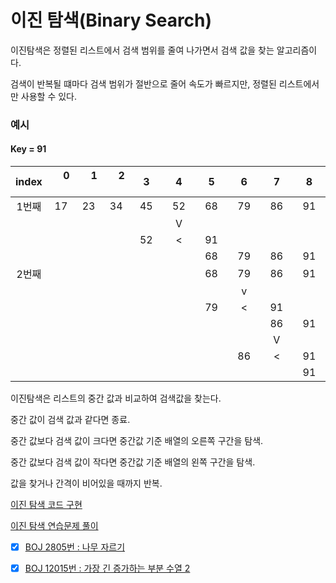 # 이진 탐색(Binary Search)

이진탐색은 정렬된 리스트에서 검색 범위를 줄여 나가면서 검색 값을 찾는 알고리즘이다.

검색이 반복될 떄마다 검색 범위가 절반으로 줄어 속도가 빠르지만, 정렬된 리스트에서만 사용할 수 있다.

### 예시

#### Key = 91

| index | &nbsp;&nbsp;&nbsp; 0 &nbsp;&nbsp;&nbsp; | &nbsp;&nbsp;&nbsp; 1 &nbsp;&nbsp;&nbsp; | &nbsp;&nbsp;&nbsp; 2 &nbsp;&nbsp;&nbsp; | &nbsp;&nbsp;&nbsp;3&nbsp;&nbsp;&nbsp; | &nbsp;&nbsp;&nbsp;4&nbsp;&nbsp;&nbsp; | &nbsp;&nbsp;&nbsp;5&nbsp;&nbsp;&nbsp; | &nbsp;&nbsp;&nbsp;6&nbsp;&nbsp;&nbsp; | &nbsp;&nbsp;&nbsp;7&nbsp;&nbsp;&nbsp; | &nbsp;&nbsp;&nbsp;8&nbsp;&nbsp;&nbsp; |
| :---: | :-------------------------------------: | :-------------------------------------: | :-------------------------------------: | :-----------------------------------: | :-----------------------------------: | :-----------------------------------: | :-----------------------------------: | :-----------------------------------: | :-----------------------------------: |
| 1번째 |                   17                    |                   23                    |                   34                    |                  45                   |                  52                   |                  68                   |                  79                   |                  86                   |                  91                   |
|       |                                         |                                         |                                         |                                       |                   V                   |                                       |                                       |                                       |                                       |
|       |                                         |                                         |                                         |                  52                   |                   <                   |                  91                   |                                       |                                       |                                       |
|       |                                         |                                         |                                         |                                       |                                       |                  68                   |                  79                   |                  86                   |                  91                   |
| 2번째 |                                         |                                         |                                         |                                       |                                       |                  68                   |                  79                   |                  86                   |                  91                   |
|       |                                         |                                         |                                         |                                       |                                       |                                       |                   v                   |                                       |                                       |
|       |                                         |                                         |                                         |                                       |                                       |                  79                   |                   <                   |                  91                   |                                       |
|       |                                         |                                         |                                         |                                       |                                       |                                       |                                       |                  86                   |                  91                   |
|       |                                         |                                         |                                         |                                       |                                       |                                       |                                       |                   V                   |                                       |
|       |                                         |                                         |                                         |                                       |                                       |                                       |                  86                   |                   <                   |                  91                   |
|       |                                         |                                         |                                         |                                       |                                       |                                       |                                       |                                       |                  91                   |

이진탐색은 리스트의 중간 값과 비교하여 검색값을 찾는다.

중간 값이 검색 값과 같다면 종료.

중간 값보다 검색 값이 크다면 중간값 기준 배열의 오른쪽 구간을 탐색.

중간 값보다 검색 값이 작다면 중간값 기준 배열의 왼쪽 구간을 탐색.

값을 찾거나 간격이 비어있을 때까지 반복.

[이진 탐색 코드 구현](https://github.com/EliteZer0/algorithm-concepts-study/tree/main/BinarySearch/BinarySearch_Implement)

[이진 탐색 연습문제 풀이](https://github.com/EliteZer0/algorithm-concepts-study/tree/main/BinarySearch/BinarySearch_Practice)

- [x] [BOJ 2805번 : 나무 자르기](https://www.acmicpc.net/problem/2805)

- [x] [BOJ 12015번 : 가장 긴 증가하는 부분 수열 2](https://www.acmicpc.net/problem/12015)
